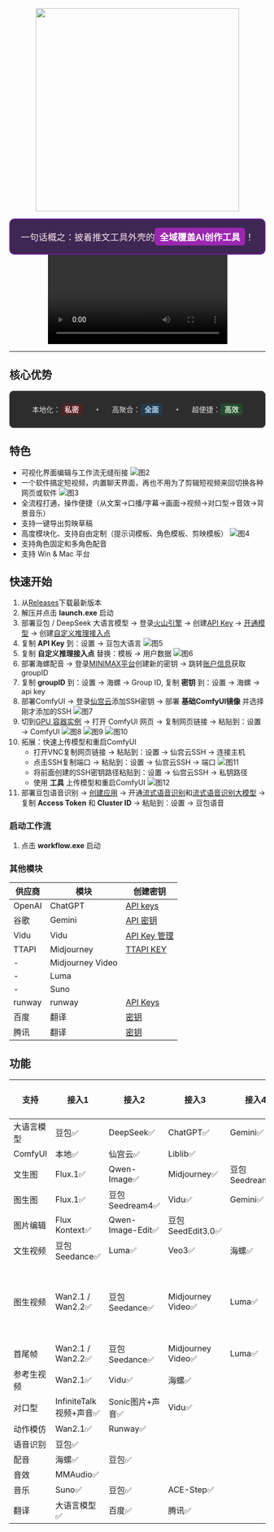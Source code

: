 <p align="center">
    <img src="images/logo5.png" width="400"/>
<p>

<div style="display: flex; align-items: center; justify-content: center; border: 2px solid #6a1b9a; border-radius: 10px; padding: 1rem; background-color: #3e2753; color: #fce4ec; font-size: 1.1rem; font-weight: 500;">
一句话概之：披着推文工具外壳的 <span style="background-color: #9c27b0; color: #fff; padding: 0.3rem 0.6rem; border-radius: 6px; font-weight: 600;">全域覆盖AI创作工具</span>！
</div>

<div align="center">
  <video src="https://github.com/user-attachments/assets/3f23f980-c635-431a-8cbd-c18fe96dc317" width="70%" controls> </video>
</div>

---

## 核心优势
<div style="display: flex; align-items: center; justify-content: center; border: 1px solid #444; border-radius: 8px; padding: 1rem; background-color: #2d2d2d; color: #e0e0e0;">
<span>本地化：<span style="background-color: #4a2525; color: #ffcdd2; padding: 0.2rem 0.5rem; border-radius: 4px; font-weight: 600;">私密</span></span>
<span style="margin: 0 1.5rem; font-size: 2rem; opacity: 0.7;">·</span>
<span>高聚合：<span style="background-color: #253a4a; color: #bbdefb; padding: 0.2rem 0.5rem; border-radius: 4px; font-weight: 600;">全面</span></span>
<span style="margin: 0 1.5rem; font-size: 2rem; opacity: 0.7;">·</span>
<span>超便捷：<span style="background-color: #254a2d; color: #c8e6c9; padding: 0.2rem 0.5rem; border-radius: 4px; font-weight: 600;">高效</span></span>
</div>

## 特色
- 可视化界面编辑与工作流无缝衔接
  ![](images/image2.png "图2")
- 一个软件搞定短视频，内置聊天界面，再也不用为了剪辑短视频来回切换各种网页或软件
  ![](images/image3.png "图3")
- 全流程打通，操作便捷（从文案->口播/字幕->画面->视频->对口型->音效->背景音乐）
- 支持一键导出剪映草稿
- 高度模块化、支持自由定制（提示词模板、角色模板、剪映模板）
  ![](images/image4.png "图4")
- 支持角色固定和多角色配音
- 支持 Win & Mac 平台

## 快速开始
1. 从[Releases](https://github.com/chaolunner/Tweets/releases/latest)下载最新版本
2. 解压并点击 **launch.exe** 启动
3. 部署豆包 / DeepSeek 大语言模型 -> 登录[火山引擎](https://www.volcengine.com/docs/82379/1494384) -> 创建[API Key](https://console.volcengine.com/ark/region:ark+cn-beijing/apiKey) -> [开通模型](https://console.volcengine.com/ark/region:ark+cn-beijing/openManagement) -> 创建[自定义推理接入点](https://console.volcengine.com/ark/region:ark+cn-beijing/endpoint)
4. 复制 **API Key** 到：设置 -> 豆包大语言
   ![](images/image5.png "图5")
5. 复制 **自定义推理接入点** 替换：模板 -> 用户数据
   ![](images/image6.png "图6")
6. 部署海螺配音 -> 登录[MINIMAX平台](https://platform.minimaxi.com/user-center/basic-information/interface-key)创建新的密钥 -> 跳转[账户信息](https://platform.minimaxi.com/user-center/basic-information)获取groupID
7. 复制 **groupID** 到：设置 -> 海螺 -> Group ID, 复制 **密钥** 到：设置 -> 海螺 -> api key
8. 部署ComfyUI -> 登录[仙宫云](https://www.xiangongyun.com/console/user/sshkey)添加SSH密钥 -> 部署 **基础ComfyUI镜像** 并选择刚才添加的SSH
   ![](images/image7.png "图7")
9. 切到[GPU 容器实例](https://www.xiangongyun.com/console/instance) -> 打开 ComfyUI 网页 -> 复制网页链接 -> 粘贴到：设置 -> ComfyUI
   ![](images/image8.png "图8")
   ![](images/image9.png "图9")
   ![](images/image10.png "图10")
10. 拓展：快速上传模型和重启ComfyUI
    - 打开VNC复制网页链接 -> 粘贴到：设置 -> 仙宫云SSH -> 连接主机
    - 点击SSH复制端口 -> 粘贴到：设置 -> 仙宫云SSH -> 端口
      ![](images/image11.png "图11")
    - 将前面创建的SSH密钥路径粘贴到：设置 -> 仙宫云SSH -> 私钥路径
    - 使用 **工具** 上传模型和重启ComfyUI
      ![](images/image12.png "图12")
11. 部署豆包语音识别 -> [创建应用](https://console.volcengine.com/speech/app) -> 开通[流式语音识别](https://console.volcengine.com/speech/service/16)和[流式语音识别大模型](https://console.volcengine.com/speech/service/10011) -> 复制 **Access Token** 和 **Cluster ID** -> 粘贴到：设置 -> 豆包语音

### 启动工作流
1. 点击 **workflow.exe** 启动

### 其他模块
供应商|模块|创建密钥
-|-|-
OpenAI|ChatGPT|[API keys](https://platform.openai.com/api-keys)
谷歌|Gemini|[API 密钥](https://aistudio.google.com/app/apikey)
Vidu|Vidu|[API Key 管理](https://platform.vidu.cn/api-keys)
TTAPI|Midjourney|[TTAPI KEY](https://dashboard.ttapi.io/dashboard/overview)
-|Midjourney Video|
-|Luma|
-|Suno|
runway|runway|[API Keys](https://dev.runwayml.com)
百度|翻译|[密钥](https://api.fanyi.baidu.com/api/trans/product/desktop)
腾讯|翻译|[密钥](https://console.cloud.tencent.com/cam/capi)

## 功能
支持|接入1|接入2|接入3|接入4|接入5|接入6|接入7|接入8|接入9
-|-|-|-|-|-|-|-|-|-
大语言模型|豆包✅️|DeepSeek✅️|ChatGPT✅️|Gemini✅️
ComfyUI|本地✅️|仙宫云✅|Liblib✅
文生图|Flux.1✅️|Qwen-Image✅️|Midjourney✅️|豆包Seedream4✅️|Gemini✅️|海螺✅️|Runway✅
图生图|Flux.1✅️|豆包Seedream4✅️|Vidu✅️|Gemini✅️|海螺✅️|Runway✅
图片编辑|Flux Kontext✅️|Qwen-Image-Edit✅️|豆包SeedEdit3.0✅️
文生视频|豆包Seedance✅️|Luma✅️|Veo3✅️|海螺✅️
图生视频|Wan2.1 / Wan2.2✅️|豆包Seedance✅️|Midjourney Video✅️|Luma✅️|Vidu✅️|Veo3✅️|海螺✅️|Runway✅|可灵❓未验证
首尾帧|Wan2.1 / Wan2.2✅️|豆包Seedance✅️|Midjourney Video✅️|Luma✅️|Vidu✅️|海螺✅️
参考生视频|Wan2.1✅️|Vidu✅️|海螺✅️
对口型|InfiniteTalk视频+声音✅️|Sonic图片+声音✅️|Vidu✅️
动作模仿|Wan2.1✅️|Runway✅
语音识别|豆包✅
配音|海螺✅️|豆包✅️
音效|MMAudio✅️
音乐|Suno✅️|豆包✅️|ACE-Step✅️
翻译|大语言模型✅️|百度✅️|腾讯✅️